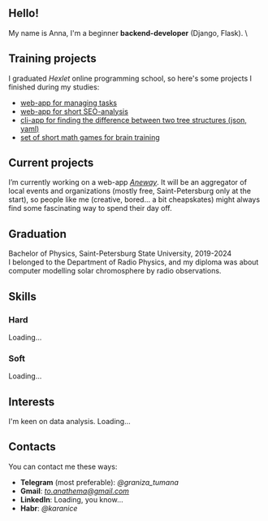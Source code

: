 ## Hello!

My name is Anna, I'm a beginner **backend-developer** (Django, Flask). \

## Training projects

I graduated *Hexlet* online programming school, so here's some projects I finished during my studies:

- [web-app for managing tasks](https://github.com/karanice/python-project-52)
- [web-app for short SEO-analysis](https://github.com/karanice/python-project-83)
- [cli-app for finding the difference between two tree structures (json, yaml)](https://github.com/karanice/python-project-50)
- [set of short math games for brain training](https://github.com/karanice/python-project-49)

## Current projects

I’m currently working on a web-app [*Aneway*](https://github.com/karanice/aneway). It will be an aggregator of local events and organizations (mostly free, Saint-Petersburg only at the start), so people like me (creative, bored... a bit cheapskates) might always find some fascinating way to spend their day off.

## Graduation

Bachelor of Physics, Saint-Petersburg State University, 2019-2024 \
I belonged to the Department of Radio Physics, and my diploma was about computer modelling solar chromosphere by radio observations.

## Skills

### Hard
  Loading...
### Soft
  Loading...

## Interests

I'm keen on data analysis.
Loading...

## Contacts

You can contact me these ways:

- **Telegram** (most preferable): *@graniza_tumana*
- **Gmail**: *to.anathema@gmail.com*
- **LinkedIn**: Loading, you know...
- **Habr**: *@karanice*

